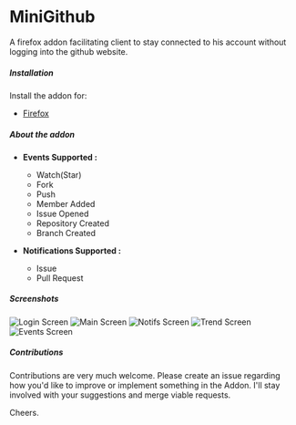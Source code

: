 # MiniGithub

A firefox addon facilitating client to stay connected to his account without logging into the github website.

##### Installation

Install the addon for:
* [Firefox](https://addons.mozilla.org/addon/minigithub/)


##### About the addon

* **Events Supported :**
  * Watch(Star)
  * Fork
  * Push
  * Member Added
  * Issue Opened
  * Repository Created
  * Branch Created

* **Notifications Supported :**
  * Issue
  * Pull Request

##### Screenshots

![Login Screen](screenshots/login.png)
![Main Screen](screenshots/mainmenu.png)
![Notifs Screen](screenshots/notifs.png)
![Trend Screen](screenshots/trending.png)
![Events Screen](screenshots/events.png)

##### Contributions

Contributions are very much welcome. Please create an issue regarding how you'd like to improve or implement something in the Addon. I'll stay involved with your suggestions and merge viable requests.

Cheers.
